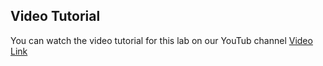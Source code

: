 ## Video Tutorial

You can watch the video tutorial for this lab on our YouTub channel [Video Link](https://youtu.be/SPSLdW7V-YY)
